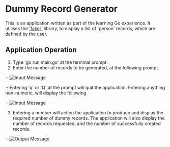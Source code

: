 # Dummy Record Generator
This is an application written as part of the learning Go experience. It utilises the ['faker'](https://github.com/manveru/faker) library, to display a list of 'person' records, which are defined by the user.
## Application Operation
1. Type 'go run main.go' at the terminal prompt.
2. Enter the number of records to be generated, at the following prompt.

⋅⋅⋅![Input Message](http://www.weeksontheweb.co.uk/images/readme-images/input.png)

⋅⋅⋅Entering 'q' or 'Q' at the prompt will quit the application. Entering anything non-numeric, will display the following.

⋅⋅⋅![Input Message](http://www.weeksontheweb.co.uk/images/readme-images/non-numeric.png)

3. Entering a number will action the application to produce and display the required number of dummy records. The application will also display the number of records requested, and the number of successfully created records.

⋅⋅⋅![Output Message](http://www.weeksontheweb.co.uk/images/readme-images/output.png)